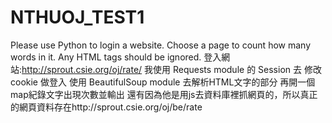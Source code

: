 # NTHUOJ_TEST1

Please use Python to login a website. Choose a page to count how many words in it.
Any HTML tags should be ignored. 
登入網站:http://sprout.csie.org/oj/rate/
我使用 Requests module 的 Session 去 修改 cookie 做登入
使用 BeautifulSoup module 去解析HTML文字的部分
再開一個map紀錄文字出現次數並輸出
還有因為他是用js去資料庫裡抓網頁的，所以真正的網頁資料存在http://sprout.csie.org/oj/be/rate
